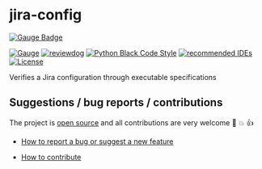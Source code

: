 # jira-config

[![Gauge Badge](https://gauge.org/Gauge_Badge.svg)](https://gauge.org)

[![Gauge](../../workflows/FTs/badge.svg)](https://github.com/agilepathway/jira-config/actions?query=workflow%3A%22FTs%22+branch%3Amaster)
[![reviewdog](../../workflows/reviewdog/badge.svg)](../../actions?query=workflow%3Areviewdog+event%3Apush+branch%3Amaster)
[![Python Black Code Style](https://img.shields.io/badge/code%20style-black-000000.svg)](https://github.com/python/black)
[![recommended IDEs](https://img.shields.io/badge/recommended%20IDEs%20-GitHub%20Codespaces%20%7C%20VS%20Code-blue)](.devcontainer/README.md)
[![License](https://img.shields.io/badge/license-MIT-blue.svg)](LICENSE)

Verifies a Jira configuration through executable specifications

## Suggestions / bug reports / contributions

The project is [open source](https://opensource.guide/how-to-contribute/) and all contributions are very welcome
:slightly_smiling_face: :boom: :thumbsup:

* [How to report a bug or suggest a new feature](CONTRIBUTING.md#how-to-report-a-bug-or-suggest-a-new-feature)

* [How to contribute](CONTRIBUTING.md#how-to-make-a-contribution)
